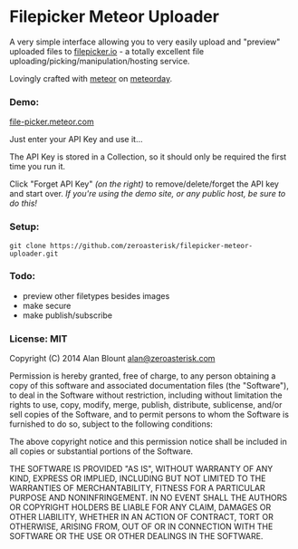 # Filepicker Meteor Uploader

A very simple interface allowing you to very easily upload and "preview"
uploaded files to [filepicker.io](http://filepicker.io) - a totally excellent
file uploading/picking/manipulation/hosting service.

Lovingly crafted with [meteor](https://meteor.com) on [meteorday](http://meteorday.com).

### Demo:

[file-picker.meteor.com](http://file-picker.meteor.com)

Just enter your API Key and use it...

The API Key is stored in a Collection,
so it should only be required the first time you run it.

Click "Forget API Key" *(on the right)* to remove/delete/forget the API key and start over.
*If you're using the demo site, or any public host, be sure to do this!*

### Setup:

    git clone https://github.com/zeroasterisk/filepicker-meteor-uploader.git

### Todo:

* preview other filetypes besides images
* make secure
* make publish/subscribe


### License: MIT

Copyright (C) 2014 Alan Blount <alan@zeroasterisk.com>

Permission is hereby granted, free of charge, to any person obtaining a copy of this software and associated documentation files (the "Software"), to deal in the Software without restriction, including without limitation the rights to use, copy, modify, merge, publish, distribute, sublicense, and/or sell copies of the Software, and to permit persons to whom the Software is furnished to do so, subject to the following conditions:

The above copyright notice and this permission notice shall be included in all copies or substantial portions of the Software.

THE SOFTWARE IS PROVIDED "AS IS", WITHOUT WARRANTY OF ANY KIND, EXPRESS OR IMPLIED, INCLUDING BUT NOT LIMITED TO THE WARRANTIES OF MERCHANTABILITY, FITNESS FOR A PARTICULAR PURPOSE AND NONINFRINGEMENT. IN NO EVENT SHALL THE AUTHORS OR COPYRIGHT HOLDERS BE LIABLE FOR ANY CLAIM, DAMAGES OR OTHER LIABILITY, WHETHER IN AN ACTION OF CONTRACT, TORT OR OTHERWISE, ARISING FROM, OUT OF OR IN CONNECTION WITH THE SOFTWARE OR THE USE OR OTHER DEALINGS IN THE SOFTWARE.



